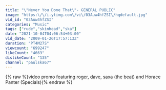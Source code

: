 ```yaml
---
title: "\"Never You Done That\"- GENERAL PUBLIC"
image: "https:\/\/i.ytimg.com\/vi\/03Auw4hfZSI\/hqdefault.jpg"
vid_id: "03Auw4hfZSI"
categories: "Music"
tags: ["rude","skinhead","ska"]
date: "2021-10-04T04:06:54+03:00"
vid_date: "2009-01-26T17:57:13Z"
duration: "PT4M27S"
viewcount: "699247"
likeCount: "4663"
dislikeCount: "135"
channel: "paulska67"
---
```

{% raw %}video promo featuring roger, dave, saxa (the beat) and Horace Panter (Specials){% endraw %}
